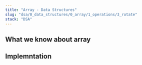 ```yaml
---
title: "Array - Data Structures"
slug: "dsa/0_data_structures/0_array/1_operations/3_rotate"
stack: "DSA"
---
```


## What we know about array

## Implemntation
